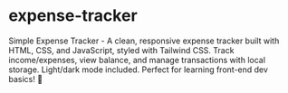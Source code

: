 # expense-tracker
Simple Expense Tracker - A clean, responsive expense tracker built with HTML, CSS, and JavaScript, styled with Tailwind CSS. Track income/expenses, view balance, and manage transactions with local storage. Light/dark mode included. Perfect for learning front-end dev basics! 🚀
